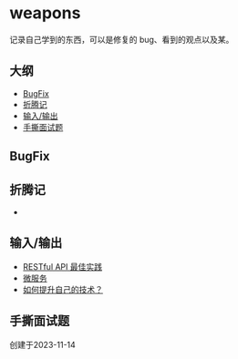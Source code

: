 # weapons
记录自己学到的东西，可以是修复的 bug、看到的观点以及某。



## 大纲

- [BugFix](#bugfix)
- [折腾记](#折腾记)
- [输入/输出](#输入/输出)
- [手撕面试题](#手撕面试题)





## BugFix







## 折腾记

- 









## 输入/输出

- [RESTful API 最佳实践](输入&输出/RESTfulAPI最佳实践.md)
- [微服务](输入&输出/微服务.md)
- [如何提升自己的技术？](输入&输出/如何提升自己的技术？.md)



## 手撕面试题





创建于2023-11-14
